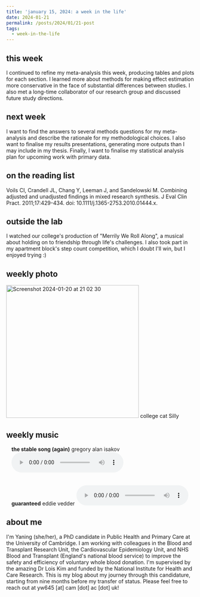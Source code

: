 ```yaml
---
title: 'january 15, 2024: a week in the life'
date: 2024-01-21
permalink: /posts/2024/01/21-post
tags:
  - week-in-the-life
---
```


this week
------
I continued to refine my meta-analysis this week, producing tables and plots for each section. I learned more about methods for making effect estimation more conservative in the face of substantial differences between studies. I also met a long-time collaborator of our research group and discussed future study directions.

next week
------
I want to find the answers to several methods questions for my meta-analysis and describe the rationale for my methodological choices. I also want to finalise my results presentations, generating more outputs than I may include in my thesis. Finally, I want to finalise my statistical analysis plan for upcoming work with primary data.

on the reading list
------
Voils CI, Crandell JL, Chang Y, Leeman J, and Sandelowski M. Combining adjusted and unadjusted findings in mixed research synthesis. J Eval Clin Pract. 2011;17:429-434. doi: 10.1111/j.1365-2753.2010.01444.x.

outside the lab
------
I watched our college's production of "Merrily We Roll Along", a musical about holding on to friendship through life's challenges. I also took part in my apartment block's step count competition, which I doubt I'll win, but I enjoyed trying :)

weekly photo
------
<img width="355" alt="Screenshot 2024-01-20 at 21 02 30" src="https://github.com/yaning-wu/yaning-wu.github.io/assets/145920710/f7541dc2-9f1e-45c2-89eb-b54607c4ea7d">
college cat Silly

weekly music
------
<div style="margin-left:1em">
<b>the stable song (again)</b> gregory alan isakov
<audio height = "1em" controls>
  <source src = "../audio/the-stable-song-rph.mp3" type = "audio/mpeg">
</audio>
</div>
<br>
<br>
<!------->  
<div style="margin-left:1em">
<b>guaranteed</b> eddie vedder
<audio height = "1em" controls>
  <source src = "../audio/guaranteed-rph.mp3" type = "audio/mpeg">
</audio>
</div>

about me
------
I'm Yaning (she/her), a PhD candidate in Public Health and Primary Care at the University of Cambridge. I am working with colleagues in the Blood and Transplant Research Unit, the Cardiovascular Epidemiology Unit, and NHS Blood and Transplant (England's national blood service) to improve the safety and efficiency of voluntary whole blood donation. I'm supervised by the amazing Dr Lois Kim and funded by the National Institute for Health and Care Research. This is my blog about my journey through this candidature, starting from nine months before my transfer of status. Please feel free to reach out at yw645 [at] cam [dot] ac [dot] uk!
